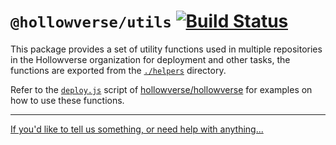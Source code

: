 # `@hollowverse/utils` [![Build Status](https://travis-ci.org/hollowverse/utils.svg?branch=master)](https://travis-ci.org/hollowverse/utils)

This package provides a set of utility functions used in multiple repositories in the Hollowverse organization for deployment and other tasks, the functions are exported from the [`./helpers`](./helpers) directory.

Refer to the [`deploy.js`](https://github.com/hollowverse/hollowverse/tree/master/deploy.js) script of [hollowverse/hollowverse](https://github.com/hollowverse/hollowverse) for examples on how to use these functions.

---

[If you'd like to tell us something, or need help with anything...](https://github.com/hollowverse/hollowverse/wiki/Help)
